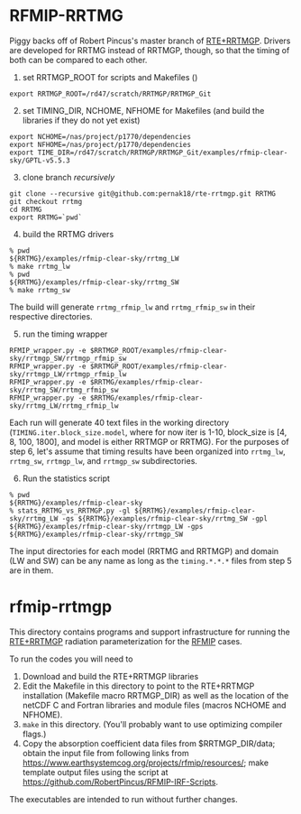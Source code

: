 # RFMIP-RRTMG

Piggy backs off of Robert Pincus's master branch of [RTE+RRTMGP](https://github.com/RobertPincus/rte-rrtmgp). Drivers are developed for RRTMG instead of RRTMGP, though, so that the timing of both can be compared to each other.

1. set RRTMGP_ROOT for scripts and Makefiles ()

```
export RRTMGP_ROOT=/rd47/scratch/RRTMGP/RRTMGP_Git
```

2. set TIMING_DIR, NCHOME, NFHOME for Makefiles (and build the libraries if they do not yet exist)

```
export NCHOME=/nas/project/p1770/dependencies
export NFHOME=/nas/project/p1770/dependencies
export TIME_DIR=/rd47/scratch/RRTMGP/RRTMGP_Git/examples/rfmip-clear-sky/GPTL-v5.5.3
```

3. clone branch *recursively*

```
git clone --recursive git@github.com:pernak18/rte-rrtmgp.git RRTMG
git checkout rrtmg
cd RRTMG
export RRTMG=`pwd`
```

4. build the RRTMG drivers

```
% pwd
${RRTMG}/examples/rfmip-clear-sky/rrtmg_LW
% make rrtmg_lw
% pwd
${RRTMG}/examples/rfmip-clear-sky/rrtmg_SW
% make rrtmg_sw
```

The build will generate `rrtmg_rfmip_lw` and `rrtmg_rfmip_sw` in their respective directories.

5. run the timing wrapper

```
RFMIP_wrapper.py -e $RRTMGP_ROOT/examples/rfmip-clear-sky/rrtmgp_SW/rrtmgp_rfmip_sw
RFMIP_wrapper.py -e $RRTMGP_ROOT/examples/rfmip-clear-sky/rrtmgp_LW/rrtmgp_rfmip_lw
RFMIP_wrapper.py -e $RRTMG/examples/rfmip-clear-sky/rrtmg_SW/rrtmg_rfmip_sw
RFMIP_wrapper.py -e $RRTMG/examples/rfmip-clear-sky/rrtmg_LW/rrtmg_rfmip_lw
```

Each run will generate 40 text files in the working directory (`TIMING.iter.block_size.model`, where for now iter is 1-10, block_size is [4, 8, 100, 1800], and model is either RRTMGP or RRTMG). For the purposes of step 6, let's assume that timing results have been organized into `rrtmg_lw`, `rrtmg_sw`, `rrtmgp_lw`, and `rrtmgp_sw` subdirectories.

6. Run the statistics script

```
% pwd
${RRTMG}/examples/rfmip-clear-sky
% stats_RRTMG_vs_RRTMGP.py -gl ${RRTMG}/examples/rfmip-clear-sky/rrtmg_LW -gs ${RRTMG}/examples/rfmip-clear-sky/rrtmg_SW -gpl ${RRTMG}/examples/rfmip-clear-sky/rrtmgp_LW -gps ${RRTMG}/examples/rfmip-clear-sky/rrtmgp_SW
```

The input directories for each model (RRTMG and RRTMGP) and domain (LW and SW) can be any name as long as the `timing.*.*.*` files from step 5 are in them.

# rfmip-rrtmgp
This directory contains programs and support infrastructure for running
the [RTE+RRTMGP](https://github.com/RobertPincus/rte-rrtmgp) radiation parameterization for the
[RFMIP](https://www.earthsystemcog.org/projects/rfmip/) cases.

To run the codes you will need to
1. Download and build the RTE+RRTMGP libraries
2. Edit the Makefile in this directory to point to the RTE+RRTMGP installation (Makefile macro RRTMGP_DIR) as well as the location of the netCDF C and Fortran libraries and module files (macros NCHOME and NFHOME).
3. `make` in this directory. (You'll probably want to use optimizing compiler flags.)
4. Copy the absorption coefficient data files from $RRTMGP_DIR/data; obtain the input file from following links from <https://www.earthsystemcog.org/projects/rfmip/resources/>; make template output files using the script at <https://github.com/RobertPincus/RFMIP-IRF-Scripts>.

The executables are intended to run without further changes.  
